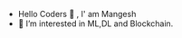 <!-- - 👋 Hi, I’m @Mangesh-sonwane -->
- Hello Coders 👋 , I' am Mangesh
- 👀 I’m interested in ML,DL and Blockchain.
<!-- - 🌱 I’m currently learning ...
- 💞️ I’m looking to collaborate on ...
- 📫 How to reach me ... -->

<!---
Mangesh-sonwane/Mangesh-sonwane is a ✨ special ✨ repository because its `README.md` (this file) appears on your GitHub profile.
You can click the Preview link to take a look at your changes.
--->
